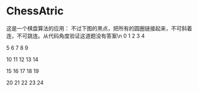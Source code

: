 # ChessAtric
这是一个棋盘算法的应用：
不过下图的黑点，把所有的圆圈链接起来，不可斜着连，不可跳连。从代码角度验证这道题没有答案\n
  0      1      2     3      4 

  5      6      7     8      9 

  10    11     12    13     14 

  15    16     17    18     19

  20    21     22    23     24 
